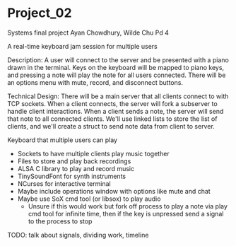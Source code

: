 # Project_02
Systems final project 
Ayan Chowdhury, Wilde Chu
Pd 4

A real-time keyboard jam session for multiple users

Description:
A user will connect to the server and be presented with a piano drawn in the terminal. Keys on the keyboard will be mapped to piano keys, and pressing a note will play the note for all users connected. There will be an options menu with mute, record, and disconnect buttons.

Technical Design:
There will be a main server that all clients connect to with TCP sockets. When a client connects, the server will fork a subserver to handle client interactions. When a client sends a note, the server will send that note to all connected clients. We'll use linked lists to store the list of clients, and we'll create a struct to send note data from client to server.


 Keyboard that multiple users can play
  - Sockets to have multiple clients play music together
  - Files to store and play back recordings
  - ALSA C library to play and record music
  - TinySoundFont for synth instruments
  - NCurses for interactive terminal
  - Maybe include operations window with options like mute and chat
  - Maybe use SoX cmd tool (or libsox) to play audio
    - Unsure if this would work but fork off process to play a note via play cmd tool for infinite time, then if the key is unpressed send a signal to the process to stop 


TODO: talk about signals, dividing work, timeline
